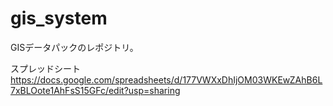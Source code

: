 # gis_system

GISデータパックのレポジトリ。


スプレッドシート
https://docs.google.com/spreadsheets/d/177VWXxDhIjOM03WKEwZAhB6L7xBLOote1AhFsS15GFc/edit?usp=sharing





